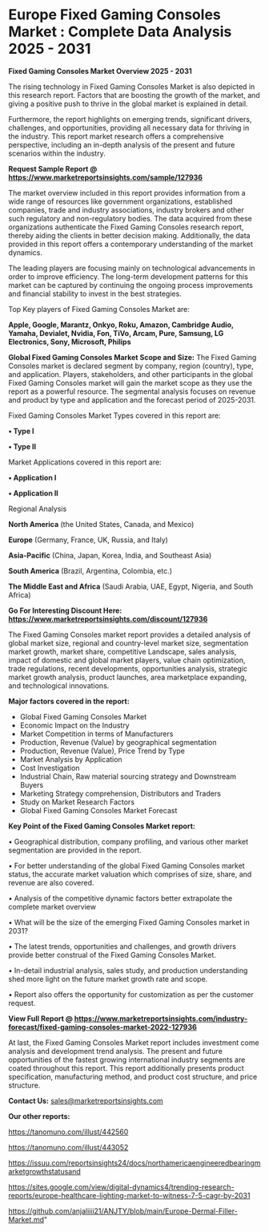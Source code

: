 # Europe Fixed Gaming Consoles Market : Complete Data Analysis 2025 - 2031

<Strong> Fixed Gaming Consoles Market Overview 2025 - 2031</strong>

The rising technology in Fixed Gaming Consoles Market is also depicted in this research report. Factors that are boosting the growth of the market, and giving a positive push to thrive in the global market is explained in detail.

Furthermore, the report highlights on emerging trends, significant drivers, challenges, and opportunities, providing all necessary data for thriving in the industry. This report market research offers a comprehensive perspective, including an in-depth analysis of the present and future scenarios within the industry.

<strong>Request Sample Report @ <a href=https://www.marketreportsinsights.com/sample/127936>https://www.marketreportsinsights.com/sample/127936</a></strong>

The market overview included in this report provides information from a wide range of resources like government organizations, established companies, trade and industry associations, industry brokers and other such regulatory and non-regulatory bodies. The data acquired from these organizations authenticate the Fixed Gaming Consoles research report, thereby aiding the clients in better decision making. Additionally, the data provided in this report offers a contemporary understanding of the market dynamics.

The leading players are focusing mainly on technological advancements in order to improve efficiency. The long-term development patterns for this market can be captured by continuing the ongoing process improvements and financial stability to invest in the best strategies.

Top Key players of Fixed Gaming Consoles Market are:

<strong>Apple, Google, Marantz, Onkyo, Roku, Amazon, Cambridge Audio, Yamaha, Devialet, Nvidia, Fon, TiVo, Arcam, Pure, Samsung, LG Electronics, Sony, Microsoft, Philips</strong>

<strong><b>Global Fixed Gaming Consoles Market Scope and Size:</b></strong>
The Fixed Gaming Consoles market is declared segment by company, region (country), type, and application. Players, stakeholders, and other participants in the global Fixed Gaming Consoles market will gain the market scope as they use the report as a powerful resource. The segmental analysis focuses on revenue and product by type and application and the forecast period of 2025-2031.

Fixed Gaming Consoles Market Types covered in this report are:

<strong>• Type I

• Type II</strong>

Market Applications covered in this report are:

<strong>• Application I

• Application II</strong> 

Regional Analysis

<strong>North America</strong> (the United States, Canada, and Mexico)

<strong>Europe</strong> (Germany, France, UK, Russia, and Italy)

<strong>Asia-Pacific</strong> (China, Japan, Korea, India, and Southeast Asia)

<strong>South America</strong> (Brazil, Argentina, Colombia, etc.)

<strong>The Middle East and Africa</strong> (Saudi Arabia, UAE, Egypt, Nigeria, and South Africa)

<strong>Go For Interesting Discount Here: <a href=https://www.marketreportsinsights.com/discount/127936>https://www.marketreportsinsights.com/discount/127936</a></strong>

The Fixed Gaming Consoles market report provides a detailed analysis of global market size, regional and country-level market size, segmentation market growth, market share, competitive Landscape, sales analysis, impact of domestic and global market players, value chain optimization, trade regulations, recent developments, opportunities analysis, strategic market growth analysis, product launches, area marketplace expanding, and technological innovations.

<strong><b>Major factors covered in the report:</b></strong>
<ul>
  <li>Global Fixed Gaming Consoles Market </li>
  <li>Economic Impact on the Industry</li>
  <li>Market Competition in terms of Manufacturers</li>
  <li>Production, Revenue (Value) by geographical segmentation</li>
  <li>Production, Revenue (Value), Price Trend by Type</li>
  <li>Market Analysis by Application</li>
  <li>Cost Investigation</li>
  <li>Industrial Chain, Raw material sourcing strategy and Downstream Buyers</li>
  <li>Marketing Strategy comprehension, Distributors and Traders</li>
  <li>Study on Market Research Factors</li>
  <li>Global Fixed Gaming Consoles Market Forecast</li>
</ul>

<strong><b>Key Point of the Fixed Gaming Consoles Market report:</b></strong>

• Geographical distribution, company profiling, and various other market segmentation are provided in the report.

• For better understanding of the global Fixed Gaming Consoles market status, the accurate market valuation which comprises of size, share, and revenue are also covered.

• Analysis of the competitive dynamic factors better extrapolate the complete market overview

• What will be the size of the emerging Fixed Gaming Consoles market in 2031?

• The latest trends, opportunities and challenges, and growth drivers provide better construal of the Fixed Gaming Consoles Market.

• In-detail industrial analysis, sales study, and production understanding shed more light on the future market growth rate and scope.

• Report also offers the opportunity for customization as per the customer request.

<strong><b>View Full Report @ <a href=https://www.marketreportsinsights.com/industry-forecast/fixed-gaming-consoles-market-2022-127936>https://www.marketreportsinsights.com/industry-forecast/fixed-gaming-consoles-market-2022-127936</a></b></strong>


At last, the Fixed Gaming Consoles Market report includes investment come analysis and development trend analysis. The present and future opportunities of the fastest growing international industry segments are coated throughout this report. This report additionally presents product specification, manufacturing method, and product cost structure, and price structure.

<strong>Contact Us:</strong>
sales@marketreportsinsights.com

<strong>Our other reports:</strong>

<a href=https://tanomuno.com/illust/442560>https://tanomuno.com/illust/442560</a>

<a href=https://tanomuno.com/illust/443052>https://tanomuno.com/illust/443052</a>

<a href=https://issuu.com/reportsinsights24/docs/northamericaengineeredbearingmarketgrowthstatusand>https://issuu.com/reportsinsights24/docs/northamericaengineeredbearingmarketgrowthstatusand</a>

<a href=https://sites.google.com/view/digital-dynamics4/trending-research-reports/europe-healthcare-lighting-market-to-witness-7-5-cagr-by-2031>https://sites.google.com/view/digital-dynamics4/trending-research-reports/europe-healthcare-lighting-market-to-witness-7-5-cagr-by-2031</a>

<a href=https://github.com/anjaliiii21/ANJTY/blob/main/Europe-Dermal-Filler-Market.md>https://github.com/anjaliiii21/ANJTY/blob/main/Europe-Dermal-Filler-Market.md</a>"
